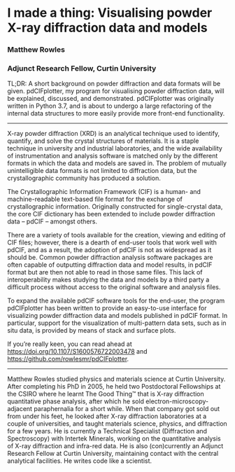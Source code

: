 # I made a thing: Visualising powder X-ray diffraction data and models

### Matthew Rowles
### Adjunct Research Fellow, Curtin University


TL;DR: A short background on powder diffraction and data formats will be given. pdCIFplotter, my program for visualising powder diffraction data, will be explained, discussed, and demonstrated. pdCIFplotter was originally written in Python 3.7, and is about to undergo a large refactoring of the internal data structures to more easily provide more front-end functionality.

---

X-ray powder diffraction (XRD) is an analytical technique used to identify, quantify, and solve the crystal structures of materials. It is a staple technique in university and industrial laboratories, and the wide availability of instrumentation and analysis software is matched only by the different formats in which the data and models are saved in. The problem of mutually unintelligible data formats is not limited to diffraction data, but the crystallographic community has produced a solution.

The Crystallographic Information Framework (CIF) is a human- and machine-readable text-based file format for the exchange of crystallographic information. Originally constructed for single-crystal data, the core CIF dictionary has been extended to include powder diffraction data – pdCIF – amongst others. 

There are a variety of tools available for the creation, viewing and editing of CIF files; however, there is a dearth of end-user tools that work well with pdCIF, and as a result, the adoption of pdCIF is not as widespread as it should be. Common powder diffraction analysis software packages are often capable of outputting diffraction data and model results, in pdCIF format but are then not able to read in those same files. This lack of interoperability makes studying the data and models by a third party a difficult process without access to the original software and analysis files. 

To expand the available pdCIF software tools for the end-user, the program pdCIFplotter has been written to provide an easy-to-use interface for visualizing powder diffraction data and models published in pdCIF format. In particular, support for the visualization of multi-pattern data sets, such as in situ data, is provided by means of stack and surface plots.

If you’re really keen, you can read ahead at https://doi.org/10.1107/S1600576722003478 and https://github.com/rowlesmr/pdCIFplotter. 

---

Matthew Rowles studied physics and materials science at Curtin University. After completing his PhD in 2005, he held two Postdoctoral Fellowships at the CSIRO where he learnt The Good Thing™ that is X-ray diffraction quantitative phase analysis, after which he sold electron-microscopy-adjacent paraphernalia for a short while. When that company got sold out from under his feet, he looked after X-ray diffraction laboratories at a couple of universities, and taught materials science, physics, and diffraction for a few years. He is currently a Technical Specialist (Diffraction and Spectroscopy) with Intertek Minerals, working on the quantitative analysis of X-ray diffraction and infra-red data. He is also (con)currently an Adjunct Research Fellow at Curtin University, maintaining contact with the central analytical facilities. He writes code like a scientist.
